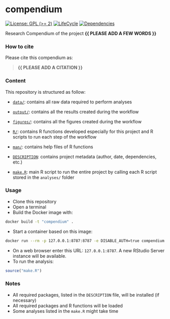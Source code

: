 
<!-- README.md is generated from README.Rmd. Please edit that file -->

# compendium

<!-- badges: start -->

[![License: GPL (&gt;=
2)](https://img.shields.io/badge/License-GPL%20%28%3E%3D%202%29-blue.svg)](https://choosealicense.com/licenses/gpl-2.0/)
[![LifeCycle](https://img.shields.io/badge/lifecycle-experimental-orange)](https://lifecycle.r-lib.org/articles/stages.html#experimental)
[![Dependencies](https://img.shields.io/badge/dependencies-2/70-green?style=flat)](#)
<!-- badges: end -->

Research Compendium of the project **{{ PLEASE ADD A FEW WORDS }}**

### How to cite

Please cite this compendium as:

> **{{ PLEASE ADD A CITATION }}**

### Content

This repository is structured as follow:

-   [`data/`](https://github.com/Ecosystem-Assessments/compendium/tree/master/data):
    contains all raw data required to perform analyses

-   [`output/`](https://github.com/Ecosystem-Assessments/compendium/tree/master/outputs):
    contains all the results created during the workflow

-   [`figures/`](https://github.com/Ecosystem-Assessments/compendium/tree/master/figures):
    contains all the figures created during the workflow

-   [`R/`](https://github.com/Ecosystem-Assessments/compendium/tree/master/R):
    contains R functions developed especially for this project and R
    scripts to run each step of the workflow

-   [`man/`](https://github.com/Ecosystem-Assessments/compendium/tree/master/man):
    contains help files of R functions

-   [`DESCRIPTION`](https://github.com/Ecosystem-Assessments/compendium/tree/master/DESCRIPTION):
    contains project metadata (author, date, dependencies, etc.)

-   [`make.R`](https://github.com/Ecosystem-Assessments/compendium/tree/master/make.R):
    main R script to run the entire project by calling each R script
    stored in the `analyses/` folder

### Usage

-   Clone this repository
-   Open a terminal
-   Build the Docker image with:

``` sh
docker build -t "compendium" .
```

-   Start a container based on this image:

``` sh
docker run --rm -p 127.0.0.1:8787:8787 -e DISABLE_AUTH=true compendium
```

-   On a web browser enter this URL: `127.0.0.1:8787`. A new RStudio
    Server instance will be available.
-   To run the analysis:

``` r
source("make.R")
```

### Notes

-   All required packages, listed in the `DESCRIPTION` file, will be
    installed (if necessary)
-   All required packages and R functions will be loaded
-   Some analyses listed in the `make.R` might take time
